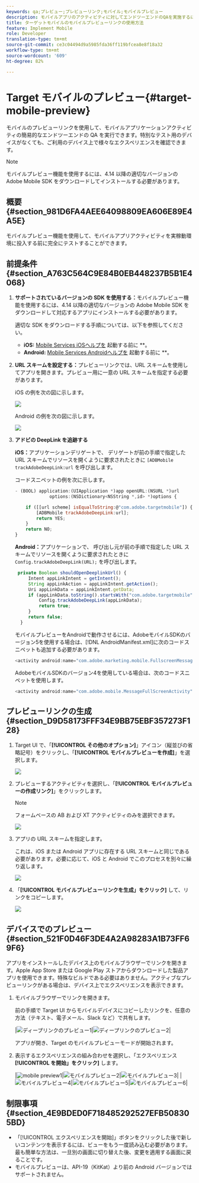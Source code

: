 ```yaml
---
keywords: qa;プレビュー;プレビューリンク;モバイル;モバイルプレビュー
description: モバイルアプリのアクティビティに対してエンドツーエンドのQAを実施するには、モバイルプレビューのリンクを使用します。 特別なテストデバイスを使用せずに、自分自身を様々なエクスペリエンスに登録できます。
title: ターゲットモバイルのモバイルプレビューリンクの使用方法
feature: Implement Mobile
role: Developer
translation-type: tm+mt
source-git-commit: ce3c04494d9a5985fda36ff119bfcea8e8f18a32
workflow-type: tm+mt
source-wordcount: '609'
ht-degree: 82%

---
```



# Target モバイルのプレビュー{#target-mobile-preview}

モバイルのプレビューリンクを使用して、モバイルアプリケーションアクティビティの簡易的なエンドツーエンドの QA を実行できます。特別なテスト用のデバイスがなくても、ご利用のデバイス上で様々なエクスペリエンスを確認できます。

>[!NOTE]
>
>モバイルプレビュー機能を使用するには、4.14 以降の適切なバージョンの Adobe Mobile SDK をダウンロードしてインストールする必要があります。

## 概要 {#section_981D6FA4AEE64098809EA606E89E4A5E}

モバイルプレビュー機能を使用して、モバイルアプリアクティビティを実稼動環境に投入する前に完全にテストすることができます。

## 前提条件 {#section_A763C564C9E84B0EB448237B5B1E4068}

1. **サポートされているバージョンの SDK を使用する：**&#x200B;モバイルプレビュー機能を使用するには、4.14 以降の適切なバージョンの Adobe Mobile SDK をダウンロードして対応するアプリにインストールする必要があります。

   適切な SDK をダウンロードする手順については、以下を参照してください。

   * **iOS:** [Mobile Services iOSヘルプを](https://experienceleague.adobe.com/docs/mobile-services/ios/getting-started-ios/requirements.html) 起動する前に **。
   * **Android:** [Mobile Services Androidヘルプを](https://experienceleague.adobe.com/docs/mobile-services/android/getting-started-android/requirements.html) 起動する前に **。

1. **URL スキームを設定する：**&#x200B;プレビューリンクでは、URL スキームを使用してアプリを開きます。プレビュー用に一意の URL スキームを指定する必要があります。

   iOS の例を次の図に示します。

   ![](assets/mobile-preview-url-scheme-ios.png)

   Android の例を次の図に示します。

   ![](assets/Android_Deeplink.png)

1. **アドビの DeepLink を追跡する**

   **iOS：**&#x200B;アプリケーションデリゲートで、 デリゲートが前の手順で指定した URL スキームでリソースを開くように要求されたときに `[ADBMobile trackAdobeDeepLink:url` を呼び出します。

   コードスニペットの例を次に示します。

   ```javascript
   - (BOOL) application:(UIApplication *)app openURL:(NSURL *)url 
                options:(NSDictionary<NSString *,id> *)options { 
   
       if ([[url scheme] isEqualToString:@"com.adobe.targetmobile"]) { 
           [ADBMobile trackAdobeDeepLink:url]; 
           return YES; 
       } 
       return NO; 
   } 
   ```

   **Android：**&#x200B;アプリケーションで、 呼び出し元が前の手順で指定した URL スキームでリソースを開くように要求されたときに `Config.trackAdobeDeepLink(URL);` を呼び出します。

   ```javascript
    private Boolean shouldOpenDeeplinkUrl() { 
        Intent appLinkIntent = getIntent(); 
        String appLinkAction = appLinkIntent.getAction(); 
        Uri appLinkData = appLinkIntent.getData; 
        if (appLinkData.toString().startsWith("com.adobe.targetmobile")) { 
            Config.trackAdobeDeepLink(appLinkData); 
            return true; 
        } 
        return false; 
     }
   ```

   モバイルプレビューをAndroidで動作させるには、AdobeモバイルSDKのバージョン5を使用する場合は、[!DNL AndroidManifest.xml]に次のコードスニペットも追加する必要があります。

   ```javascript
   <activity android:name="com.adobe.marketing.mobile.FullscreenMessageActivity" />
   ```

   AdobeモバイルSDKのバージョン4を使用している場合は、次のコードスニペットを使用します。

   ```javascript
   <activity android:name="com.adobe.mobile.MessageFullScreenActivity" />
   ```

## プレビューリンクの生成 {#section_D9D58173FFF34E9BB75EBF357273F128}

1. Target UI で、「**[!UICONTROL その他のオプション]**」アイコン（縦並びの省略記号）をクリックし、「**[!UICONTROL モバイルプレビューを作成]**」を選択します。

   ![](assets/mobile-preview-create.png)

1. プレビューするアクティビティを選択し、「**[!UICONTROL モバイルプレビューの作成リンク]**」をクリックします。

   >[!NOTE]
   >
   >フォームベースの AB および XT アクティビティのみを選択できます。

   ![](assets/mobile-preview-select-activities.png)

1. アプリの URL スキームを指定します。

   これは、iOS または Android アプリに存在する URL スキームと同じである必要があります。必要に応じて、iOS と Android でこのプロセスを別々に繰り返します。

   ![](assets/mobile-preview-enter-url-scheme.png)

1. 「**[!UICONTROL モバイルプレビューリンクを生成」をクリック]** して、リンクをコピーします。

   ![](assets/mobile-preview-generate-and-copy.png)

## デバイスでのプレビュー {#section_521F0D46F3DE4A2A98283A1B73FF69F6}

アプリをインストールしたデバイス上のモバイルブラウザーでリンクを開きます。Apple App Store または Google Play ストアからダウンロードした製品アプリを使用できます。特殊なビルドである必要はありません。アクティブなプレビューリンクがある場合は、デバイス上でエクスペリエンスを表示できます。

1. モバイルブラウザーでリンクを開きます。

   前の手順で Target UI からモバイルデバイスにコピーしたリンクを、任意の方法（テキスト、電子メール、Slack など）で共有します。

   |![ディープリンクのプレビュー1](/help/c-target-mobile-app/assets/mobile-preview-open-deeplink.png)|![ディープリンクのプレビュー2](/help/c-target-mobile-app/assets/mobile-preview-open-app.png)|

   アプリが開き、Target のモバイルプレビューモードが開始されます。

1. 表示するエクスペリエンスの組み合わせを選択し、「エクスペリエンス **[!UICONTROL を開始」をクリック]** します。

   |![mobile preview1](/help/c-target-mobile-app/assets/mobile-preview-experience-selection-1.png)|![モバイルプレビュー2](/help/c-target-mobile-app/assets/mobile-preview-experience-result-1-france.png)|![モバイルプレビュー3](/help/c-target-mobile-app/assets/mobile-preview-experience-result-1-shipfree.png)|
|![モバイルプレビュー4](/help/c-target-mobile-app/assets/mobile-preview-experience-selection-2.png)|![モバイルプレビュー5](/help/c-target-mobile-app/assets/mobile-preview-experience-result-2-aus.png)|![モバイルプレビュー6](/help/c-target-mobile-app/assets/mobile-preview-experience-result-2-10off.png)|

## 制限事項 {#section_4E9BDED0F718485292527EFB508305BD}

* 「[!UICONTROL エクスペリエンスを開始]」ボタンをクリックした後で新しいコンテンツを表示するには、ビューをもう一度読み込む必要があります。最も簡単な方法は、一旦別の画面に切り替えた後、変更を適用する画面に戻ることです。
* モバイルプレビューは、API-19（KitKat）より前の Android バージョンではサポートされません。